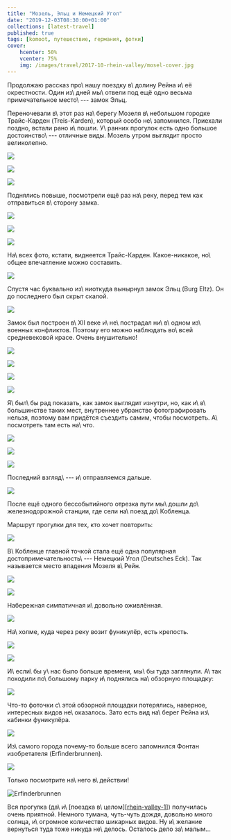 ```yaml
---
title: "Мозель, Эльц и Немецкий Угол"
date: "2019-12-03T08:30:00+01:00"
collections: [latest-travel]
published: true
tags: [komoot, путешествие, германия, фотки]
cover:
    hcenter: 50%
    vcenter: 75%
    img: /images/travel/2017-10-rhein-valley/mosel-cover.jpg
---
```


Продолжаю рассказ про\ нашу поездку в\ долину Рейна и\ её окрестности. Один
из\ дней мы\ отвели под ещё одно весьма примечательное место\ --- замок Эльц.

<!--more-->

Переночевали в\ этот раз на\ берегу Мозеля в\ небольшом городке Трайс-Карден
(Treis-Karden), который особо не\ запомнился. Приехали поздно, встали рано
и\ пошли. У\ ранних прогулок есть одно большое достоинство\ --- отличные виды. 
Мозель утром выглядит просто великолепно.

![](/images/travel/2017-10-rhein-valley/mosel-morning-1.jpg)

![](/images/travel/2017-10-rhein-valley/mosel-morning-2.jpg)

![](/images/travel/2017-10-rhein-valley/mosel-morning-3.jpg)

Поднялись повыше, посмотрели ещё раз на\ реку, перед тем как отправиться
в\ сторону замка.

![](/images/travel/2017-10-rhein-valley/mosel-top-1-pano.jpg)

![](/images/travel/2017-10-rhein-valley/mosel-top-2.jpg)

![](/images/travel/2017-10-rhein-valley/mosel-top-3.jpg)

На\ всех фото, кстати, виднеется Трайс-Карден. Какое-никакое, но\ общее
впечатление можно составить.

![](/images/travel/2017-10-rhein-valley/mosel-walk.jpg)

Спустя час буквально из\ ниоткуда вынырнул замок Эльц (Burg Eltz). Он до
последнего был скрыт скалой.

![](/images/travel/2017-10-rhein-valley/mosel-eltz-first-view.jpg)

Замок был построен в\ XII веке и\ не\ пострадал ни\ в\ одном из\ военных
конфликтов. Поэтому его можно наблюдать во\ всей средневековой красе. Очень
внушительно!

![](/images/travel/2017-10-rhein-valley/mosel-eltz-1.jpg)

![](/images/travel/2017-10-rhein-valley/mosel-eltz-2.jpg)

![](/images/travel/2017-10-rhein-valley/mosel-eltz-3.jpg)

![](/images/travel/2017-10-rhein-valley/mosel-eltz-4.jpg)

Я\ был\ бы рад показать, как замок выглядит изнутри, но, как и\ в\ большинстве
таких мест, внутреннее убранство фотографировать нельзя, поэтому вам придётся
съездить самим, чтобы посмотреть. А\ посмотреть там есть на\ что.

![](/images/travel/2017-10-rhein-valley/mosel-eltz-top.jpg)

![](/images/travel/2017-10-rhein-valley/mosel-eltz-bottom.jpg)

![](/images/travel/2017-10-rhein-valley/mosel-eltz-watch.jpg)

Последний взгляд\ --- и\ отправляемся дальше.

![](/images/travel/2017-10-rhein-valley/mosel-eltz-last.jpg)

После ещё одного бессобытийного отрезка пути мы\ дошли до\ железнодорожной
станции, где сели на\ поезд до\ Кобленца. 

Маршрут прогулки для тех, кто хочет повторить:

![](iframe:https://www.komoot.de/tour/23662816/embed)

В\ Кобленце главной точкой стала ещё одна популярная достопримечательность\ ---
Немецкий Угол (Deutsches Eck). Так называется место впадения Мозеля в\ Рейн.

![](/images/travel/2017-10-rhein-valley/mosel-deutsches-eck-1.jpg)

![](/images/travel/2017-10-rhein-valley/mosel-deutsches-eck-2.jpg)

Набережная симпатичная и\ довольно оживлённая.

![](/images/travel/2017-10-rhein-valley/mosel-deutsches-eck-3.jpg)

На\ холме, куда через реку возит фуникулёр, есть крепость.

![](/images/travel/2017-10-rhein-valley/mosel-fortress-1.jpg)

![](/images/travel/2017-10-rhein-valley/mosel-fortress-2.jpg)

И\ если\ бы у\ нас было больше времени, мы\ бы туда заглянули. А\ так походили
по\ большому парку и\ поднялись на\ обзорную площадку:

![](/images/travel/2017-10-rhein-valley/mosel-viewpoint.jpg)

Что-то фоточки с\ этой обзорной площадки потерялись, наверное, интересных видов
не\ оказалось. Зато есть вид на\ берег Рейна из\ кабинки фуникулёра.

![](/images/travel/2017-10-rhein-valley/mosel-rhein.jpg)

Из\ самого города почему-то больше всего запомнился Фонтан изобретателя
(Erfinderbrunnen).

![](/images/travel/2017-10-rhein-valley/mosel-erfinderbrunnen.jpg)

Только посмотрите на\ него в\ действии!

![Erfinderbrunnen](https://www.youtube.com/watch?v=5iV3tsAVSDg)

Вся прогулка (да\ и\ [поездка в\ целом][[rhein-valley-1]]) получилась очень
приятной. Немного тумана, чуть-чуть дождя, довольно много солнца, и\ огромное
количество шикарных видов. Ну и\ желание вернуться туда тоже никуда не\ делось.
Осталось дело за\ малым...

[rhein-valley-1]: /post/rhein-valley-1/
